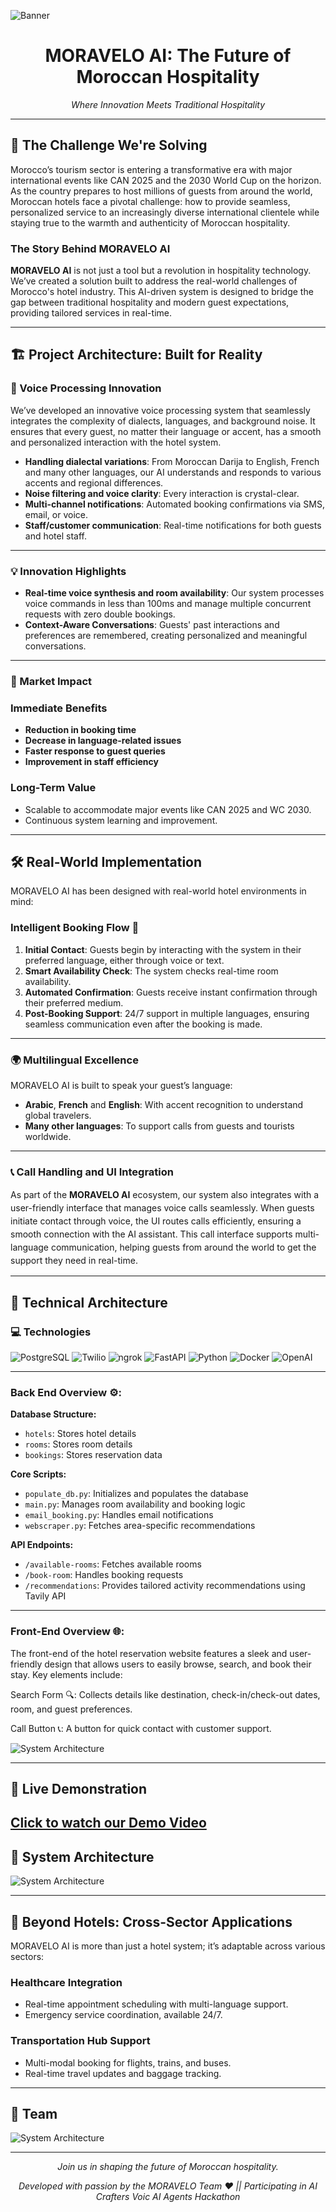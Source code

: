 ![Banner](./assets/banner.jpg)

<h1 style="text-align: center;">MORAVELO AI: The Future of Moroccan Hospitality</h1>

<p style="text-align: center;"><i>Where Innovation Meets Traditional Hospitality</i></p>

---

## 🌟 The Challenge We're Solving  

Morocco’s tourism sector is entering a transformative era with major international events like CAN 2025 and the 2030 World Cup on the horizon. As the country prepares to host millions of guests from around the world, Moroccan hotels face a pivotal challenge: how to provide seamless, personalized service to an increasingly diverse international clientele while staying true to the warmth and authenticity of Moroccan hospitality.  

### The Story Behind MORAVELO AI  

**MORAVELO AI** is not just a tool but a revolution in hospitality technology. We’ve created a solution built to address the real-world challenges of Morocco's hotel industry. This AI-driven system is designed to bridge the gap between traditional hospitality and modern guest expectations, providing tailored services in real-time.  

---

## 🏗️ Project Architecture: Built for Reality  

### 🔐 Voice Processing Innovation  
We’ve developed an innovative voice processing system that seamlessly integrates the complexity of dialects, languages, and background noise. It ensures that every guest, no matter their language or accent, has a smooth and personalized interaction with the hotel system.  

- **Handling dialectal variations**: From Moroccan Darija to English, French and many other languages, our AI understands and responds to various accents and regional differences.  
- **Noise filtering and voice clarity**: Every interaction is crystal-clear.
- **Multi-channel notifications**: Automated booking confirmations via SMS, email, or voice.  
- **Staff/customer communication**: Real-time notifications for both guests and hotel staff.  

---
### 💡 Innovation Highlights  
- **Real-time voice synthesis and room availability**: Our system processes voice commands in less than 100ms and manage multiple concurrent requests with zero double bookings.  
- **Context-Aware Conversations**: Guests' past interactions and preferences are remembered, creating personalized and meaningful conversations.  

---

### 🎯 Market Impact  

### Immediate Benefits  
- **Reduction in booking time**  
- **Decrease in language-related issues**  
- **Faster response to guest queries**  
- **Improvement in staff efficiency**  

### Long-Term Value  
- Scalable to accommodate major events like CAN 2025 and WC 2030.  
- Continuous system learning and improvement.  

---
## 🛠️ Real-World Implementation  

MORAVELO AI has been designed with real-world hotel environments in mind:  

### Intelligent Booking Flow  🔁
1. **Initial Contact**: Guests begin by interacting with the system in their preferred language, either through voice or text.  
2. **Smart Availability Check**: The system checks real-time room availability.  
3. **Automated Confirmation**: Guests receive instant confirmation through their preferred medium.  
4. **Post-Booking Support**: 24/7 support in multiple languages, ensuring seamless communication even after the booking is made.  
---
### 🌍 Multilingual Excellence  

MORAVELO AI is built to speak your guest’s language:  

- **Arabic**, **French** and **English**: With accent recognition to understand global travelers.  
- **Many other languages**: To support calls from guests and tourists worldwide.

---

### 📞 Call Handling and UI Integration
<p style="font-size: 14px; line-height: 1.5;">As part of the <b>MORAVELO AI</b> ecosystem, our system also integrates with a user-friendly interface that manages voice calls seamlessly. When guests initiate contact through voice, the UI routes calls efficiently, ensuring a smooth connection with the AI assistant. This call interface supports multi-language communication, helping guests from around the world to get the support they need in real-time.</p>

---
## 🔧 Technical Architecture  


### 💻 Technologies  
![PostgreSQL](https://img.shields.io/badge/PostgreSQL-316192?style=for-the-badge&logo=postgresql&logoColor=white) ![Twilio](https://img.shields.io/badge/Twilio-F22F46?style=for-the-badge&logo=twilio&logoColor=white) ![ngrok](https://img.shields.io/badge/ngrok-1F1F1F?style=for-the-badge&logo=ngrok&logoColor=white) ![FastAPI](https://img.shields.io/badge/FastAPI-005571?style=for-the-badge&logo=fastapi) ![Python](https://img.shields.io/badge/python-3670A0?style=for-the-badge&logo=python&logoColor=ffdd54) ![Docker](https://img.shields.io/badge/docker-2496ed?style=for-the-badge&logo=docker&logoColor=ffffff) ![OpenAI](https://img.shields.io/badge/OpenAI-000000?style=for-the-badge&logo=openai&logoColor=white)

---
###  Back End  Overview ⚙️:


**Database Structure:**  
- `hotels`: Stores hotel details  
- `rooms`: Stores room details  
- `bookings`: Stores reservation data  

**Core Scripts:**  
- `populate_db.py`: Initializes and populates the database  
- `main.py`: Manages room availability and booking logic  
- `email_booking.py`: Handles email notifications  
- `webscraper.py`: Fetches area-specific recommendations  

**API Endpoints:**  
- `/available-rooms`: Fetches available rooms  
- `/book-room`: Handles booking requests  
- `/recommendations`: Provides tailored activity recommendations using Tavily API 

---

### Front-End Overview 🌐:

The front-end of the hotel reservation website features a sleek and user-friendly design that allows users to easily browse, search, and book their stay. Key elements include:

Search Form 🔍: Collects details like destination, check-in/check-out dates, room, and guest preferences.

Call Button 📞: A button for quick contact with customer support.

<img src="./assets/ui_screen.png" alt="System Architecture" style="max-width: 80%; height: auto;">

---
## 🎥 Live Demonstration  
[Click to watch our Demo Video](https://drive.google.com/file/d/1IcTN9_Mo7aQobvdYA-oxFy0eexrtfwKk/view?usp=share_link)
---

## 📐 System Architecture  


<img src="./assets/system_arch.png" alt="System Architecture" style="max-width: 80%; height: auto;">

---
## 🚀 Beyond Hotels: Cross-Sector Applications  

MORAVELO AI is more than just a hotel system; it’s adaptable across various sectors:  

### Healthcare Integration  
- Real-time appointment scheduling with multi-language support.  
- Emergency service coordination, available 24/7.  

### Transportation Hub Support  
- Multi-modal booking for flights, trains, and buses.  
- Real-time travel updates and baggage tracking.  

---
## 👥 Team

<img src="./assets/team.png" alt="System Architecture" style="max-width: 80%; height: auto;">

---
<p style="text-align: center;"><i>Join us in shaping the future of Moroccan hospitality.</i></p>

<p style="text-align: center;"><i>Developed with passion by the MORAVELO Team ❤️ || Participating in AI Crafters Voic AI Agents Hackathon</i></p>

<p style="text-align: center;"><i></i></p>

